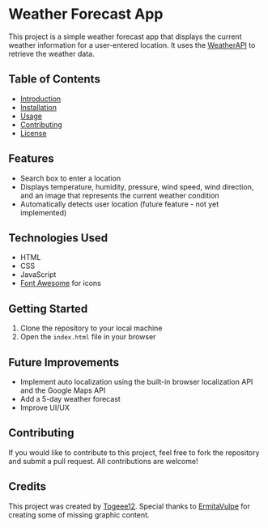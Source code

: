 # Weather Forecast App

This project is a simple weather forecast app that displays the current weather information for a user-entered location. It uses the [WeatherAPI](https://www.weatherapi.com/) to retrieve the weather data.

## Table of Contents

- [Introduction](#introduction)
- [Installation](#installation)
- [Usage](#usage)
- [Contributing](#contributing)
- [License](#license)

## Features

- Search box to enter a location
- Displays temperature, humidity, pressure, wind speed, wind direction, and an image that represents the current weather condition
- Automatically detects user location (future feature - not yet implemented)

## Technologies Used

- HTML
- CSS
- JavaScript
- [Font Awesome](https://fontawesome.com/) for icons

## Getting Started

1. Clone the repository to your local machine
2. Open the `index.html` file in your browser

## Future Improvements

- Implement auto localization using the built-in browser localization API and the Google Maps API
- Add a 5-day weather forecast
- Improve UI/UX

## Contributing

If you would like to contribute to this project, feel free to fork the repository and submit a pull request. All contributions are welcome!

## Credits

This project was created by [Togeee12](https://github.com/Togeee12).
Special thanks to [ErmitaVulpe](https://github.com/ErmitaVulpe) for creating some of missing graphic content.
